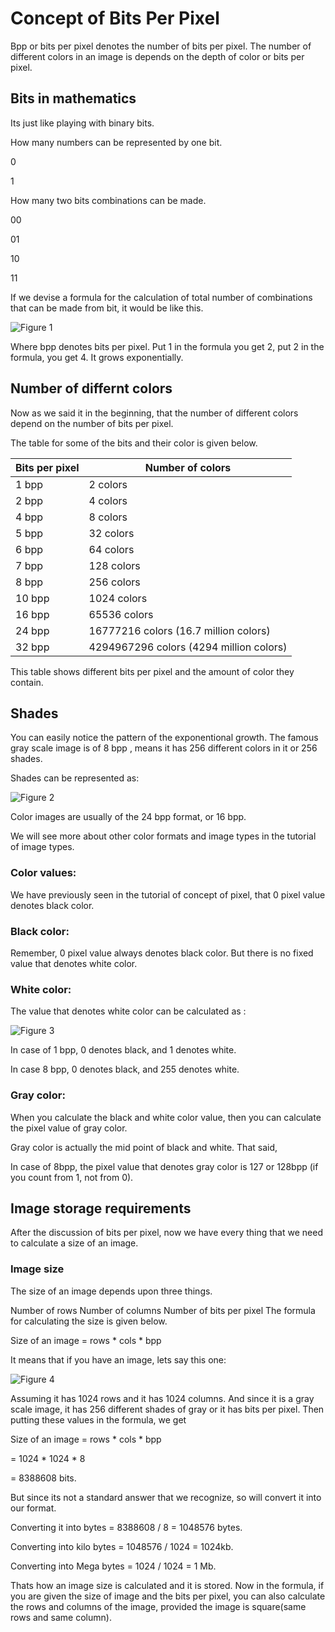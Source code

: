 # Concept of Bits Per Pixel

Bpp or bits per pixel denotes the number of bits per pixel. The number of different colors in an image is depends on the depth of color or bits per pixel.

## Bits in mathematics

Its just like playing with binary bits.

How many numbers can be represented by one bit.

0

1

How many two bits combinations can be made.

00

01

10

11

If we devise a formula for the calculation of total number of combinations that can be made from bit, it would be like this.

![Figure 1](https://github.com/lacie-life/Image-Processing/blob/master/Theory/DIP/11-Concept-of-Bits-Per-Pixel/bitsperpixel.jpg?raw=true)

Where bpp denotes bits per pixel. Put 1 in the formula you get 2, put 2 in the formula, you get 4. It grows exponentially.

## Number of differnt colors

Now as we said it in the beginning, that the number of different colors depend on the number of bits per pixel.

The table for some of the bits and their color is given below.

|Bits per pixel|Number of colors|
|-------------|-----------------|
|1 bpp|2 colors|
|2 bpp|4 colors|
|4 bpp|8 colors|
|5 bpp|32 colors|
|6 bpp|64 colors|
|7 bpp|128 colors|
|8 bpp|256 colors|
|10 bpp|1024 colors|
|16 bpp|65536 colors|
|24 bpp|16777216 colors (16.7 million colors)|
|32 bpp|4294967296 colors (4294 million colors)|

This table shows different bits per pixel and the amount of color they contain.

## Shades

You can easily notice the pattern of the exponentional growth. The famous gray scale image is of 8 bpp , means it has 256 different colors in it or 256 shades.

Shades can be represented as:

![Figure 2](https://github.com/lacie-life/Image-Processing/blob/master/Theory/DIP/11-Concept-of-Bits-Per-Pixel/shades.jpg?raw=true)

Color images are usually of the 24 bpp format, or 16 bpp.

We will see more about other color formats and image types in the tutorial of image types.

### Color values:
We have previously seen in the tutorial of concept of pixel, that 0 pixel value denotes black color.

### Black color:
Remember, 0 pixel value always denotes black color. But there is no fixed value that denotes white color.

### White color:
The value that denotes white color can be calculated as :

![Figure 3](https://github.com/lacie-life/Image-Processing/blob/master/Theory/DIP/11-Concept-of-Bits-Per-Pixel/white_color.jpg?raw=true)

In case of 1 bpp, 0 denotes black, and 1 denotes white.

In case 8 bpp, 0 denotes black, and 255 denotes white.

### Gray color:
When you calculate the black and white color value, then you can calculate the pixel value of gray color.

Gray color is actually the mid point of black and white. That said,

In case of 8bpp, the pixel value that denotes gray color is 127 or 128bpp (if you count from 1, not from 0).

## Image storage requirements

After the discussion of bits per pixel, now we have every thing that we need to calculate a size of an image.

### Image size
The size of an image depends upon three things.

Number of rows
Number of columns
Number of bits per pixel
The formula for calculating the size is given below.

Size of an image = rows * cols * bpp

It means that if you have an image, lets say this one:

![Figure 4](https://github.com/lacie-life/Image-Processing/blob/master/Theory/DIP/11-Concept-of-Bits-Per-Pixel/einstein.jpg?raw=true)

Assuming it has 1024 rows and it has 1024 columns. And since it is a gray scale image, it has 256 different shades of gray or it has bits per pixel. Then putting these values in the formula, we get

Size of an image = rows * cols * bpp

= 1024 * 1024 * 8

= 8388608 bits.

But since its not a standard answer that we recognize, so will convert it into our format.

Converting it into bytes = 8388608 / 8 = 1048576 bytes.

Converting into kilo bytes = 1048576 / 1024 = 1024kb.

Converting into Mega bytes = 1024 / 1024 = 1 Mb.

Thats how an image size is calculated and it is stored. Now in the formula, if you are given the size of image and the bits per pixel, you can also calculate the rows and columns of the image, provided the image is square(same rows and same column).